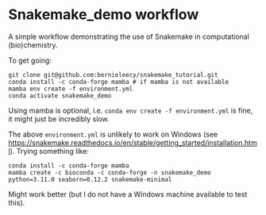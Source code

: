 # Snakemake_demo workflow

A simple workflow demonstrating the use of Snakemake in computational (bio)chemistry.

To get going:
```
git clone git@github.com:bernieleecy/snakemake_tutorial.git
conda install -c conda-forge mamba # if mamba is not available
mamba env create -f environment.yml
conda activate snakemake_demo
```

Using mamba is optional, i.e. `conda env create -f environment.yml` is fine, it might just be incredibly slow.

The above `environment.yml` is unlikely to work on Windows (see <https://snakemake.readthedocs.io/en/stable/getting_started/installation.html>).
Trying something like:
```
conda install -c conda-forge mamba
mamba create -c bioconda -c conda-forge -n snakemake_demo python=3.11.0 seaborn=0.12.2 snakemake-minimal
```
Might work better (but I do not have a Windows machine available to test this). 
